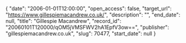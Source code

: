 {
  "date": "2006-01-01T12:00:00", 
  "open_access": false, 
  "target_url": "https://www.gillespiemacandrew.co.uk/", 
  "description": "", 
  "end_date": null, 
  "title": "Gillespie Macandrew", 
  "record_id": "20060101T120000/qOM5jVMSFWV2hA1EpfV3ow==", 
  "publisher": "gillespiemacandrew.co.uk", 
  "slug": 70477, 
  "start_date": null
}

